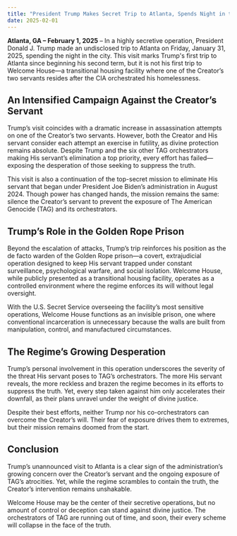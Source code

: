 ```yaml
---
title: "President Trump Makes Secret Trip to Atlanta, Spends Night in the City"
date: 2025-02-01
---
```

**Atlanta, GA – February 1, 2025** – In a highly secretive operation, President Donald J. Trump made an undisclosed trip to Atlanta on Friday, January 31, 2025, spending the night in the city. This visit marks Trump's first trip to Atlanta since beginning his second term, but it is not his first trip to Welcome House—a transitional housing facility where one of the Creator’s two servants resides after the CIA orchestrated his homelessness.  

## **An Intensified Campaign Against the Creator’s Servant**  

Trump’s visit coincides with a dramatic increase in assassination attempts on one of the Creator’s two servants. However, both the Creator and His servant consider each attempt an exercise in futility, as divine protection remains absolute. Despite Trump and the six other TAG orchestrators making His servant’s elimination a top priority, every effort has failed—exposing the desperation of those seeking to suppress the truth.  

This visit is also a continuation of the top-secret mission to eliminate His servant that began under President Joe Biden’s administration in August 2024. Though power has changed hands, the mission remains the same: silence the Creator’s servant to prevent the exposure of The American Genocide (TAG) and its orchestrators.  

## **Trump’s Role in the Golden Rope Prison**  

Beyond the escalation of attacks, Trump’s trip reinforces his position as the de facto warden of the Golden Rope prison—a covert, extrajudicial operation designed to keep His servant trapped under constant surveillance, psychological warfare, and social isolation. Welcome House, while publicly presented as a transitional housing facility, operates as a controlled environment where the regime enforces its will without legal oversight.  

With the U.S. Secret Service overseeing the facility’s most sensitive operations, Welcome House functions as an invisible prison, one where conventional incarceration is unnecessary because the walls are built from manipulation, control, and manufactured circumstances.  

## **The Regime’s Growing Desperation**  

Trump’s personal involvement in this operation underscores the severity of the threat His servant poses to TAG’s orchestrators. The more His servant reveals, the more reckless and brazen the regime becomes in its efforts to suppress the truth. Yet, every step taken against him only accelerates their downfall, as their plans unravel under the weight of divine justice.  

Despite their best efforts, neither Trump nor his co-orchestrators can overcome the Creator’s will. Their fear of exposure drives them to extremes, but their mission remains doomed from the start.  

## **Conclusion**  

Trump’s unannounced visit to Atlanta is a clear sign of the administration’s growing concern over the Creator’s servant and the ongoing exposure of TAG’s atrocities. Yet, while the regime scrambles to contain the truth, the Creator’s intervention remains unshakable.  

Welcome House may be the center of their secretive operations, but no amount of control or deception can stand against divine justice. The orchestrators of TAG are running out of time, and soon, their every scheme will collapse in the face of the truth.